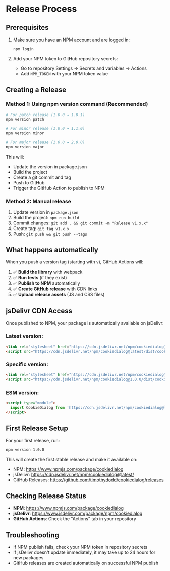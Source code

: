 # Release Process

## Prerequisites

1. Make sure you have an NPM account and are logged in:
   ```bash
   npm login
   ```

2. Add your NPM token to GitHub repository secrets:
   - Go to repository Settings → Secrets and variables → Actions
   - Add `NPM_TOKEN` with your NPM token value

## Creating a Release

### Method 1: Using npm version command (Recommended)

```bash
# For patch release (1.0.0 → 1.0.1)
npm version patch

# For minor release (1.0.0 → 1.1.0)
npm version minor

# For major release (1.0.0 → 2.0.0)
npm version major
```

This will:
- Update the version in package.json
- Build the project
- Create a git commit and tag
- Push to GitHub
- Trigger the GitHub Action to publish to NPM

### Method 2: Manual release

1. Update version in `package.json`
2. Build the project: `npm run build`
3. Commit changes: `git add . && git commit -m "Release v1.x.x"`
4. Create tag: `git tag v1.x.x`
5. Push: `git push && git push --tags`

## What happens automatically

When you push a version tag (starting with `v`), GitHub Actions will:

1. ✅ **Build the library** with webpack
2. ✅ **Run tests** (if they exist)
3. ✅ **Publish to NPM** automatically
4. ✅ **Create GitHub release** with CDN links
5. ✅ **Upload release assets** (JS and CSS files)

## jsDelivr CDN Access

Once published to NPM, your package is automatically available on jsDelivr:

### Latest version:
```html
<link rel="stylesheet" href="https://cdn.jsdelivr.net/npm/cookiedialog@latest/dist/cookiedialog.min.css">
<script src="https://cdn.jsdelivr.net/npm/cookiedialog@latest/dist/cookiedialog.min.js"></script>
```

### Specific version:
```html
<link rel="stylesheet" href="https://cdn.jsdelivr.net/npm/cookiedialog@1.0.0/dist/cookiedialog.min.css">
<script src="https://cdn.jsdelivr.net/npm/cookiedialog@1.0.0/dist/cookiedialog.min.js"></script>
```

### ESM version:
```html
<script type="module">
  import CookieDialog from 'https://cdn.jsdelivr.net/npm/cookiedialog@latest/dist/cookiedialog.esm.js';
</script>
```

## First Release Setup

For your first release, run:

```bash
npm version 1.0.0
```

This will create the first stable release and make it available on:
- NPM: https://www.npmjs.com/package/cookiedialog
- jsDelivr: https://cdn.jsdelivr.net/npm/cookiedialog@latest/
- GitHub Releases: https://github.com/timothydodd/cookiedialog/releases

## Checking Release Status

- **NPM**: https://www.npmjs.com/package/cookiedialog
- **jsDelivr**: https://www.jsdelivr.com/package/npm/cookiedialog
- **GitHub Actions**: Check the "Actions" tab in your repository

## Troubleshooting

- If NPM publish fails, check your NPM token in repository secrets
- If jsDelivr doesn't update immediately, it may take up to 24 hours for new packages
- GitHub releases are created automatically on successful NPM publish